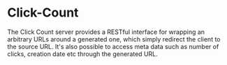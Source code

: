 # Click-Count

The Click Count server provides a RESTful interface for wrapping an arbitrary URLs around a generated one, which simply redirect the client to the source URL. 
It's also possible to access meta data such as number of clicks, creation date etc through the generated URL.
